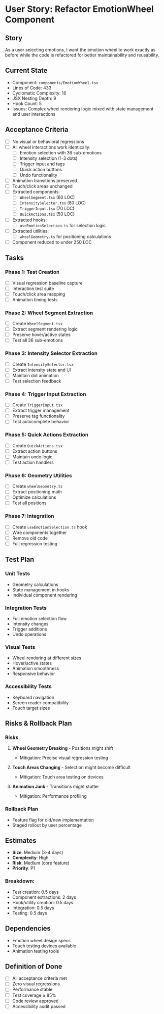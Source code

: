 # User Story: Refactor EmotionWheel Component

## Story
As a user selecting emotions, I want the emotion wheel to work exactly as before while the code is refactored for better maintainability and reusability.

## Current State
- Component: `components/EmotionWheel.tsx`
- Lines of Code: 433
- Cyclomatic Complexity: 16
- JSX Nesting Depth: 9
- Hook Count: 5
- Issues: Complex wheel rendering logic mixed with state management and user interactions

## Acceptance Criteria
- [ ] No visual or behavioral regressions
- [ ] All wheel interactions work identically:
  - [ ] Emotion selection with 36 sub-emotions
  - [ ] Intensity selection (1-3 dots)
  - [ ] Trigger input and tags
  - [ ] Quick action buttons
  - [ ] Undo functionality
- [ ] Animation transitions preserved
- [ ] Touch/click areas unchanged
- [ ] Extracted components:
  - [ ] `WheelSegment.tsx` (60 LOC)
  - [ ] `IntensitySelector.tsx` (80 LOC)
  - [ ] `TriggerInput.tsx` (70 LOC)
  - [ ] `QuickActions.tsx` (50 LOC)
- [ ] Extracted hooks:
  - [ ] `useEmotionSelection.ts` for selection logic
- [ ] Extracted utilities:
  - [ ] `wheelGeometry.ts` for positioning calculations
- [ ] Component reduced to under 250 LOC

## Tasks
### Phase 1: Test Creation
- [ ] Visual regression baseline capture
- [ ] Interaction test suite
- [ ] Touch/click area mapping
- [ ] Animation timing tests

### Phase 2: Wheel Segment Extraction
- [ ] Create `WheelSegment.tsx`
- [ ] Extract segment rendering logic
- [ ] Preserve hover/active states
- [ ] Test all 36 sub-emotions

### Phase 3: Intensity Selector Extraction
- [ ] Create `IntensitySelector.tsx`
- [ ] Extract intensity state and UI
- [ ] Maintain dot animation
- [ ] Test selection feedback

### Phase 4: Trigger Input Extraction
- [ ] Create `TriggerInput.tsx`
- [ ] Extract trigger management
- [ ] Preserve tag functionality
- [ ] Test autocomplete behavior

### Phase 5: Quick Actions Extraction
- [ ] Create `QuickActions.tsx`
- [ ] Extract action buttons
- [ ] Maintain undo logic
- [ ] Test action handlers

### Phase 6: Geometry Utilities
- [ ] Create `wheelGeometry.ts`
- [ ] Extract positioning math
- [ ] Optimize calculations
- [ ] Test all positions

### Phase 7: Integration
- [ ] Create `useEmotionSelection.ts` hook
- [ ] Wire components together
- [ ] Remove old code
- [ ] Full regression testing

## Test Plan
### Unit Tests
- Geometry calculations
- State management in hooks
- Individual component rendering

### Integration Tests
- Full emotion selection flow
- Intensity changes
- Trigger additions
- Undo operations

### Visual Tests
- Wheel rendering at different sizes
- Hover/active states
- Animation smoothness
- Responsive behavior

### Accessibility Tests
- Keyboard navigation
- Screen reader compatibility
- Touch target sizes

## Risks & Rollback Plan

### Risks
1. **Wheel Geometry Breaking** - Positions might shift
   - Mitigation: Precise visual regression testing

2. **Touch Areas Changing** - Selection might become difficult
   - Mitigation: Touch area testing on devices

3. **Animation Jank** - Transitions might stutter
   - Mitigation: Performance profiling

### Rollback Plan
- Feature flag for old/new implementation
- Staged rollout by user percentage

## Estimates
- **Size**: Medium (3-4 days)
- **Complexity**: High
- **Risk**: Medium (core feature)
- **Priority**: P1

### Breakdown:
- Test creation: 0.5 days
- Component extractions: 2 days
- Hook/utility creation: 0.5 days
- Integration: 0.5 days
- Testing: 0.5 days

## Dependencies
- Emotion wheel design specs
- Touch testing devices available
- Animation testing tools

## Definition of Done
- [ ] All acceptance criteria met
- [ ] Zero visual regressions
- [ ] Performance stable
- [ ] Test coverage ≥ 85%
- [ ] Code review approved
- [ ] Accessibility audit passed